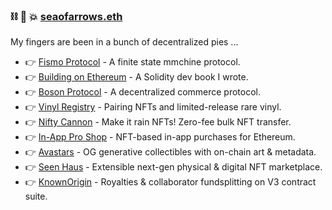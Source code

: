 ###  ⛓ 🧠 💥 [seaofarrows.eth](https://opensea.io/seaofarrows)

My fingers are been in a bunch of decentralized pies ...

- 👉 [Fismo Protocol](https://github.com/cliffhall/Fismo/blob/main/README.md) - A finite state mmchine protocol.
- 👉 [Building on Ethereum](https://amzn.to/3iDsG1q) - A Solidity dev book I wrote.
- 👉 [Boson Protocol](https://www.bosonprotocol.io/) - A decentralized commerce protocol.
- 👉 [Vinyl Registry](https://vinylregistry.org) - Pairing NFTs and limited-release rare vinyl.
- 👉 [Nifty Cannon](https://niftycannon.app) - Make it rain NFTs! Zero-fee bulk NFT transfer.
- 👉 [In-App Pro Shop](https://in-app-pro-shop.futurescale.com/) - NFT-based in-app purchases for Ethereum.
- 👉 [Avastars](https://nft42.github.io/Avastars-Contracts/) - OG generative collectibles with on-chain art & metadata.
- 👉 [Seen Haus](https://seen.haus) - Extensible next-gen physical & digital NFT marketplace.
- 👉 [KnownOrigin](https://knownorigin.io) - Royalties & collaborator fundsplitting on V3 contract suite.
